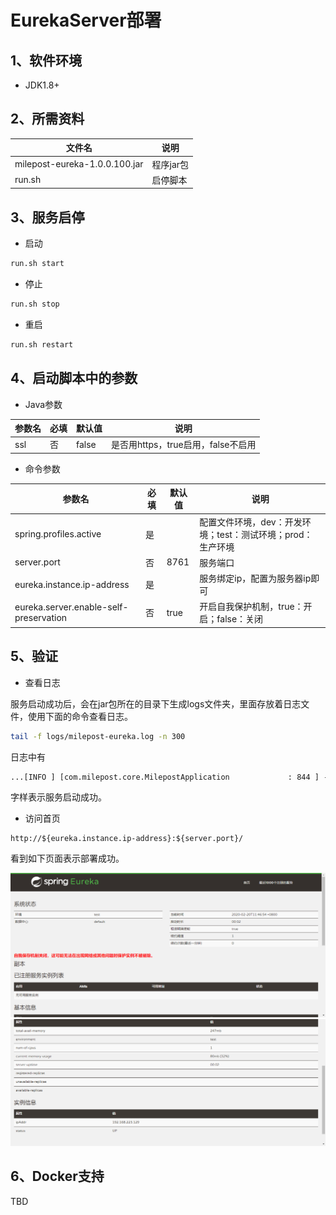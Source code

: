 # EurekaServer部署

## 1、软件环境
* JDK1.8+

## 2、所需资料

| 文件名                     | 说明       |
| -------------------------- | ---------- |
| milepost-eureka-1.0.0.100.jar | 程序jar包 |
| run.sh                     | 启停脚本   |

## 3、服务启停

* 启动

```bash
run.sh start
```

* 停止

```bash
run.sh stop
```

* 重启

```bash
run.sh restart
```

##  4、启动脚本中的参数
* Java参数

| 参数名 | 必填 | 默认值 | 说明 |
| -------| ----| ------| ---- |
| ssl   | 否   |false  |是否用https，true启用，false不启用|


* 命令参数

| 参数名                      | 必填 | 默认值 | 说明                                                         |
| ---------------------------| ---- | ------ | ------------------------------------------------------------ |
|spring.profiles.active|是|  |配置文件环境，dev：开发环境；test：测试环境；prod：生产环境|
|server.port|否|8761|服务端口|
|eureka.instance.ip-address|是|  |服务绑定ip，配置为服务器ip即可|
|eureka.server.enable-self-preservation|    否| true|    开启自我保护机制，true：开启；false：关闭|

## 5、验证


* 查看日志

服务启动成功后，会在jar包所在的目录下生成logs文件夹，里面存放着日志文件，使用下面的命令查看日志。
```bash
tail -f logs/milepost-eureka.log -n 300
```
日志中有
```html
...[INFO ] [com.milepost.core.MilepostApplication             : 844 ] - 服务启动完毕。
```
字样表示服务启动成功。

* 访问首页

```
http://${eureka.instance.ip-address}:${server.port}/
```
看到如下页面表示部署成功。

![images/1.png](images/1.png)
![images/2.png](images/2.png)

## 6、Docker支持

TBD
